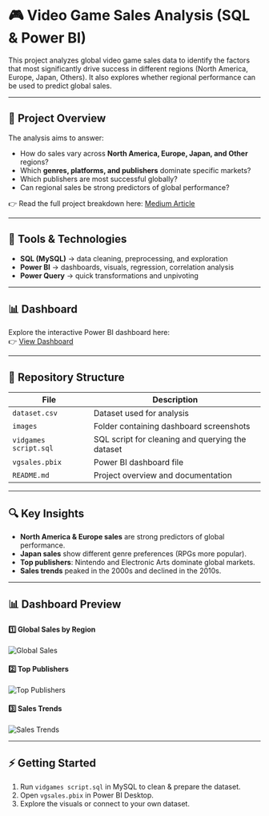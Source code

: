 
# 🎮 Video Game Sales Analysis (SQL & Power BI)

This project analyzes global video game sales data to identify the factors that most significantly drive success in different regions (North America, Europe, Japan, Others). It also explores whether regional performance can be used to predict global sales.

---

## 📖 Project Overview

The analysis aims to answer:

- How do sales vary across **North America, Europe, Japan, and Other** regions?
- Which **genres, platforms, and publishers** dominate specific markets?
- Which publishers are most successful globally?
- Can regional sales be strong predictors of global performance?

👉 Read the full project breakdown here: [Medium Article](https://obajimiaduraa.medium.com/video-games-sales-analysis-with-sql-and-power-bi-64ff1821ffa3)

---

## 🔧 Tools & Technologies

- **SQL (MySQL)** → data cleaning, preprocessing, and exploration  
- **Power BI** → dashboards, visuals, regression, correlation analysis  
- **Power Query** → quick transformations and unpivoting  

---

## 📊 Dashboard

Explore the interactive Power BI dashboard here:  
👉 [View Dashboard](https://app.powerbi.com/view?r=eyJrIjoiNjU2ZmI5MjUtODY4MC00MzY1LTgwYTctODJjNWMxN2ZkN2E1IiwidCI6ImE1ODNjYzNlLTRmNDgtNDM2Ni1hMTY1LWI5Mzk5YzM0ODY0MSJ9&pageName=0efad0ec5e2264003d74)

---

## 📂 Repository Structure

| File | Description |
|------|-------------|
| `dataset.csv` | Dataset used for analysis |
| `images` | Folder containing dashboard screenshots |
| `vidgames script.sql` | SQL script for cleaning and querying the dataset |
| `vgsales.pbix` | Power BI dashboard file |
| `README.md` | Project overview and documentation |

---

## 🔍 Key Insights

- **North America & Europe sales** are strong predictors of global performance.  
- **Japan sales** show different genre preferences (RPGs more popular).  
- **Top publishers**: Nintendo and Electronic Arts dominate global markets.  
- **Sales trends** peaked in the 2000s and declined in the 2010s.  

---

## 📊 Dashboard Preview

#### 1️⃣ Global Sales by Region
![Global Sales](image/page-1.png)

#### 2️⃣ Top Publishers
![Top Publishers](image/page-2.png)

#### 3️⃣ Sales Trends
![Sales Trends](image/page-3.png)

---

## ⚡ Getting Started
1. Run `vidgames script.sql` in MySQL to clean & prepare the dataset.  
2. Open `vgsales.pbix` in Power BI Desktop.  
3. Explore the visuals or connect to your own dataset.


